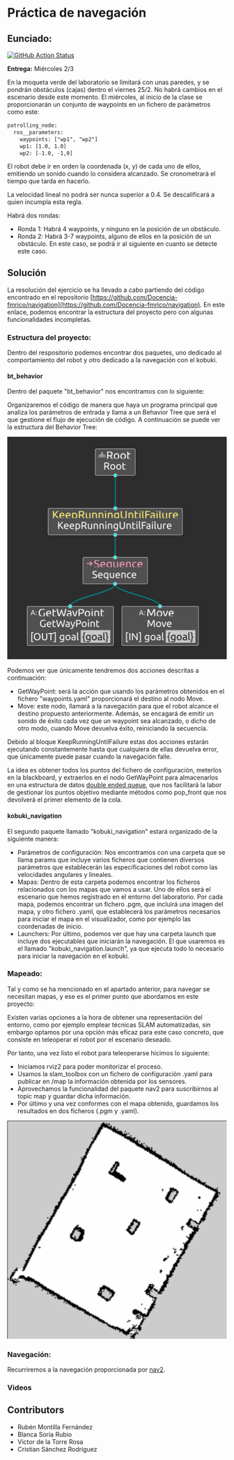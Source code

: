 # Práctica de navegación

## Eunciado:

[![GitHub Action
Status](https://github.com/Docencia-fmrico/navigation/workflows/main/badge.svg)](https://github.com/Docencia-fmrico/navigation)


**Entrega:** Miércoles 2/3 

En la moqueta verde del laboratorio se limitará con unas paredes, y se pondrán obstáculos (cajas) dentro el viernes 25/2. No habrá cambios en el escenario desde este momento. El miércoles, al inicio de la clase se proporcionarán un conjunto de waypoints en un fichero de parámetros como este:

```
patrolling_node:
  ros__parameters:
    waypoints: ["wp1", "wp2"]
    wp1: [1.0, 1.0]
    wp2: [-1.0, -1,0]
```

El robot debe ir en orden la coordenada (x, y) de cada uno de ellos, emitiendo un sonido cuando lo considera alcanzado. Se cronometrará el tiempo que tarda en hacerlo.

La velocidad lineal no podrá ser nunca superior a 0.4. Se descalificará a quien incumpla esta regla.

Habrá dos rondas:

- Ronda 1: Habrá 4 waypoints, y ninguno en la posición de un obstáculo.
- Ronda 2: Habrá 3-7 waypoints, alguno de ellos en la posición de un obstáculo. En este caso, se podrá ir al siguiente en cuanto se detecte este caso.

## Solución

La resolución del ejercicio se ha llevado a cabo partiendo del código encontrado en el repositorio [https://github.com/Docencia-fmrico/navigation](https://github.com/Docencia-fmrico/navigation). En este enlace, podemos encontrar la estructura del proyecto pero con algunas funcionalidades incompletas.

### Estructura del proyecto:
Dentro del respositorio podemos encontrar dos paquetes, uno dedicado al comportamiento del robot y otro dedicado a la navegación con el kobuki. 

#### bt_behavior
Dentro del paquete "bt_behavior" nos encontramos con lo siguiente:

Organizaremos el código de manera que haya un programa principal que analiza los parámetros de entrada y llama a un Behavior Tree que será el que gestione el flujo de ejecución de código. A continuación se puede ver la estructura del Behavior Tree:

![Behavior tree](https://github.com/Docencia-fmrico/navigation_cavros/blob/readme/images/BT.png?raw=true)

Podemos ver que únicamente tendremos dos acciones descritas a continuación:
- GetWayPoint: será la acción que usando los parámetros obtenidos en el fichero "waypoints.yaml" proporcionará el destino al nodo Move.
- Move: este nodo, llamará a la navegación para que el robot alcance el destino propuesto anteriormente. Además, se encagará de emitir un sonido de éxito cada vez que un waypoint sea alcanzado, o dicho de otro modo, cuando Move devuelva éxito, reiniciando la secuencia.

Debido al bloque KeepRunningUntilFailure estas dos acciones estarán ejecutando constantemente hasta que cualquiera de ellas devuelva error, que únicamente puede pasar cuando la navegación falle.

La idea es obtener todos los puntos del fichero de configuración, meterlos en la blackboard, y extraerlos en el nodo GetWayPoint para almacenarlos en una estructura de datos [double ended queue](https://en.cppreference.com/w/cpp/container/deque), que nos facilitará la labor de gestionar los puntos objetivo mediante métodos como pop_front que nos devolverá el primer elemento de la cola.

#### kobuki_navigation
El segundo paquete llamado "kobuki_navigation" estará organizado de la siguiente manera:

- Parámetros de configuración: Nos encontramos con una carpeta que se llama params que incluye varios ficheros que contienen diversos parámetros que establecerán las especificaciones del robot como las velocidades angulares y lineales.
- Mapas: Dentro de esta carpeta podemos encontrar los ficheros relacionados con los mapas que vamos a usar. Uno de ellos será el escenario que hemos registrado en el entorno del laboratorio. Por cada mapa, podemos encontrar un fichero .pgm, que incluirá una imagen del mapa, y otro fichero .yaml, que establecerá los parámetros necesarios para iniciar el mapa en el visualizador, como por ejemplo las coordenadas de inicio.
- Launchers: Por último, podemos ver que hay una carpeta launch que incluye dos ejecutables que iniciarán la navegación. El que usaremos es el llamado "kobuki_navigation.launch", ya que ejecuta todo lo necesario para iniciar la navegación en el kobuki.

### Mapeado:
Tal y como se ha mencionado en el apartado anterior, para navegar se necesitan mapas, y ese es el primer punto que abordamos en este proyecto:

Existen varias opciones a la hora de obtener una representación del entorno, como por ejemplo emplear técnicas SLAM automatizadas, sin embargo optamos por una opción más eficaz para este caso concreto, que consiste en teleoperar el robot por el escenario deseado.

Por tanto, una vez listo el robot para teleoperarse hicimos lo siguiente:
- Iniciamos rviz2 para poder monitorizar el proceso.
- Usamos la slam_toolbox con un fichero de configuración .yaml para publicar en /map la información obtenida por los sensores.
- Aprovechamos la funcionalidad del paquete nav2 para suscribirnos al topic map y guardar dicha información.
- Por último y una vez conformes con el mapa obtenido, guardamos los resultados en dos ficheros (.pgm y .yaml).

![Mapa final](https://github.com/Docencia-fmrico/navigation_cavros/blob/readme/images/map.png?raw=true)

### Navegación:

Recurriremos a la navegación proporcionada por [nav2](https://navigation.ros.org/index.html).

### Videos

## Contributors
* Rubén Montilla Fernández
* Blanca Soria Rubio
* Victor de la Torre Rosa
* Cristian Sánchez Rodríguez 
